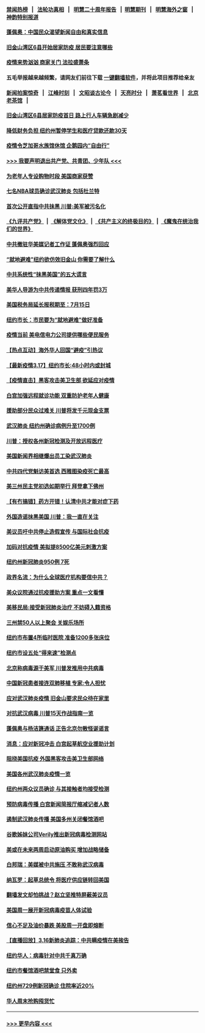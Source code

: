 #### [禁闻热榜](热点新闻.md?=0)  &nbsp;&nbsp;|&nbsp;&nbsp; [法轮功真相](https://github.com/gfw-breaker/truth/blob/master/README.md?=0) &nbsp;&nbsp;|&nbsp;&nbsp; [明慧二十周年报告](https://github.com/gfw-breaker/mh-reports/blob/master/README.md?=0) &nbsp;&nbsp;|&nbsp;&nbsp;[明慧期刊](https://github.com/gfw-breaker/mh-qikan) &nbsp;&nbsp;|&nbsp;&nbsp; [明慧海外之窗](https://github.com/gfw-breaker/mh-news/blob/master/README.md?=0) &nbsp;&nbsp;|&nbsp;&nbsp; [神韵特别报道](https://github.com/gfw-breaker/mh-news/blob/master/shenyun.md?=0)
#### [蓬佩奥：中国民众渴望新闻自由和真实信息](../pages/nsc412/n11948448.md?t=03182031) 
#### [旧金山湾区6县开始居家防疫 居民要注意哪些](../pages/nsc412/n11949063.md?t=03182031) 
#### [疫情来势汹汹 商家关门  法拉盛萧条](../pages/nsc412/n11948913.md?t=03182031) 
#### 五毛举报越来越频繁，请网友们前往下载 [一键翻墙软件](https://github.com/gfw-breaker/ssr-accounts)，并将此项目推荐给亲友
#### [新闻拍案惊奇](https://github.com/gfw-breaker/banned-news/blob/master/pages/link4.md) &nbsp;&nbsp;|&nbsp;&nbsp; [江峰时刻](https://github.com/gfw-breaker/banned-news/blob/master/pages/link4.md) &nbsp;&nbsp;|&nbsp;&nbsp; [文昭谈古论今](https://github.com/gfw-breaker/banned-news/blob/master/pages/link4.md) &nbsp;&nbsp;|&nbsp;&nbsp; [天亮时分](https://github.com/gfw-breaker/banned-news/blob/master/pages/link4.md) &nbsp;&nbsp;|&nbsp;&nbsp; [萧茗看世界](https://github.com/gfw-breaker/banned-news/blob/master/pages/link4.md) &nbsp;&nbsp;|&nbsp;&nbsp; [北京老茶馆](https://github.com/gfw-breaker/banned-news/blob/master/pages/link4.md) &nbsp;&nbsp;|&nbsp;&nbsp; 
#### [旧金山湾区6县居家防疫首日      路上行人车辆急剧减少](../pages/nsc412/n11948994.md?t=03182031) 
#### [降低财务负担 纽约州暂停学生和医疗贷款还款30天](../pages/nsc412/n11948809.md?t=03182031) 
#### [疫情令芝加哥水族馆休馆 企鹅园内“自由行”](../pages/nsc412/n11948604.md?t=03182031) 
#### [>>> 我要声明退出共产党、共青团、少年队 <<<](https://github.com/begood0513/goodnews/blob/master/quit/letter.md) 
#### [为老年人专设购物时段 美国商家获赞](../pages/nsc412/n11948463.md?t=03182031) 
#### [七名NBA球员确诊武汉肺炎 包括杜兰特](../pages/nsc412/n11948426.md?t=03182031) 
#### [首次公开直指中共抺黑 川普:美军被污名化](../pages/nsc412/n11947947.md?t=03182031) 
#### [《九评共产党》](https://github.com/begood0513/9ping.md/blob/master/README.md) &nbsp;|&nbsp; [《解体党文化》](../../../../jtdwh.md/blob/master/README.md)  &nbsp;|&nbsp; [《共产主义的终极目的》](../../../../gczydzjmd.md/blob/master/README.md) &nbsp;|&nbsp; [《魔鬼在统治我们的世界》](../../../../mgztzwmdsj.md/blob/master/README.md) 
#### [中共撤驻华美媒记者工作证 蓬佩奥强烈回应](../pages/nsc412/n11948259.md?t=03182031) 
#### [“就地避难”纽约欲仿效旧金山  你需要了解什么](../pages/nsc412/n11948233.md?t=03182031) 
#### [中共系统性“抹黑美国”的五大谎言](../pages/nsc412/n11948112.md?t=03182031) 
#### [美华人导游为中共传递情报 获刑四年罚3万](../pages/nsc412/n11948108.md?t=03182031) 
#### [美国税务局延长报税期至：7月15日](../pages/nsc412/n11947969.md?t=03182031) 
#### [纽约市长：市民要为“就地避难”做好准备](../pages/nsc412/n11948062.md?t=03182031) 
#### [疫情当前 美电信电力公司提供哪些便民服务](../pages/nsc412/n11947887.md?t=03182031) 
#### [【热点互动】海外华人回国“避疫”引热议](../pages/nsc412/n11947713.md?t=03182031) 
#### [【最新疫情3.17】纽约市长:48小时内或封城](../pages/nsc412/n11945621.md?t=03182031) 
#### [【疫情直击】黑客攻击美卫生部 欲延应对疫情](../pages/nsc412/n11947801.md?t=03182031) 
#### [白宫加强远程就诊功能 双重防护老年人健康](../pages/nsc412/n11947872.md?t=03182031) 
#### [援助部分民众过难关 川普将发千元现金支票](../pages/nsc412/n11947860.md?t=03182031) 
#### [武汉肺炎 纽约州确诊病例升至1700例](../pages/nsc412/n11947811.md?t=03182031) 
#### [川普：授权各州新冠检测及开放远程医疗](../pages/nsc412/n11947761.md?t=03182031) 
#### [美国新闻界相继爆出员工染武汉肺炎](../pages/nsc412/n11947617.md?t=03182031) 
#### [中共四代党魁访美首选 西雅图染疫死亡最高](../pages/nsc412/n11947602.md?t=03182031) 
#### [美三州民主党初选如期举行 拜登拿下佛州](../pages/nsc412/n11947538.md?t=03182031) 
#### [【有冇搞错】药方开错！认清中共才能对症下药](../pages/nsc412/n11947665.md?t=03182031) 
#### [外国造谣抹黑美国 川普：我一直在关注](../pages/nsc412/n11947559.md?t=03182031) 
#### [美议员吁中共停止造假宣传 与国际社会抗疫](../pages/nsc412/n11947378.md?t=03182031) 
#### [加码对抗疫情 美拟提8500亿美元刺激方案](../pages/nsc412/n11947394.md?t=03182031) 
#### [纽约州新冠肺炎950例 7死](../pages/nsc412/n11946095.md?t=03182031) 
#### [政界名流：为什么全球医疗机构要信中共？](../pages/nsc412/n11945479.md?t=03182031) 
#### [美众议院通过抗疫援助方案 重点一文看懂](../pages/nsc412/n11945750.md?t=03182031) 
#### [美移民局:接受新冠肺炎治疗 不妨碍入籍资格](../pages/nsc412/n11946121.md?t=03182031) 
#### [三州禁50人以上聚会  关娱乐场所](../pages/nsc412/n11946100.md?t=03182031) 
#### [纽约市布置4所临时医院 准备1200多张床位](../pages/nsc412/n11946092.md?t=03182031) 
#### [纽约市设五处“得来速”检测点](../pages/nsc412/n11946087.md?t=03182031) 
#### [北京称病毒源于美军 川普发推用中共病毒](../pages/nsc412/n11945945.md?t=03182031) 
#### [中国新冠患者接连双肺移植 专家:令人担忧](../pages/nsc412/n11945516.md?t=03182031) 
#### [应对武汉肺炎疫情 旧金山要求民众待在家里](../pages/nsc412/n11945757.md?t=03182031) 
#### [对抗武汉病毒 川普15天作战指南一览](../pages/nsc412/n11945503.md?t=03182031) 
#### [蓬佩奥与杨洁篪通话 正告北京勿散怪诞谣言](../pages/nsc412/n11945291.md?t=03182031) 
#### [消息：应对新冠冲击 白宫起草航空业援助计划](../pages/nsc412/n11945237.md?t=03182031) 
#### [阻挠美国抗疫 外国黑客攻击美卫生部网络](../pages/nsc412/n11945190.md?t=03182031) 
#### [美国各州武汉肺炎疫情一览](../pages/nsc412/n11944066.md?t=03182031) 
#### [纽约州两众议员确诊 与其接触者均接受检测](../pages/nsc412/n11944930.md?t=03182031) 
#### [预防病毒传播 白宫新闻简报厅缩减记者人数](../pages/nsc412/n11945023.md?t=03182031) 
#### [遏制武汉肺炎传播 美国多州关闭餐馆酒吧](../pages/nsc412/n11944857.md?t=03182031) 
#### [谷歌姊妹公司Verily推出新冠病毒检测网站](../pages/nsc412/n11945017.md?t=03182031) 
#### [美或在未来两周启动原油购买 增加战略储备](../pages/nsc412/n11944956.md?t=03182031) 
#### [白邦瑞：美媒被中共施压 不敢称武汉病毒](../pages/nsc412/n11944815.md?t=03182031) 
#### [纳瓦罗：起草总统令 将医疗供应链转回美国](../pages/nsc412/n11944808.md?t=03182031) 
#### [翻墙发文却怕挑战？赵立坚推特屏蔽美议员](../pages/nsc412/n11944758.md?t=03182031) 
#### [美国周一展开新冠病毒疫苗人体试验](../pages/nsc412/n11944761.md?t=03182031) 
#### [信心不足及油价暴跌 美股周一开盘即熔断](../pages/nsc412/n11944728.md?t=03182031) 
#### [【直播回放】3.16新肺炎追踪：中共瞒疫情在美挨告](../pages/nsc412/n11944429.md?t=03182031) 
#### [纽约华人：病毒针对中共千真万确](../pages/nsc412/n11942905.md?t=03182031) 
#### [纽约市餐馆酒吧禁堂食  只外卖](../pages/nsc412/n11943729.md?t=03182031) 
#### [纽约州729例新冠确诊  住院率近20%](../pages/nsc412/n11943724.md?t=03182031) 
#### [华人周末抢购囤货忙](../pages/nsc412/n11943687.md?t=03182031) 

----
#### [ >>> 更早内容 <<< ](../indexes/nsc412-earlier.md)
